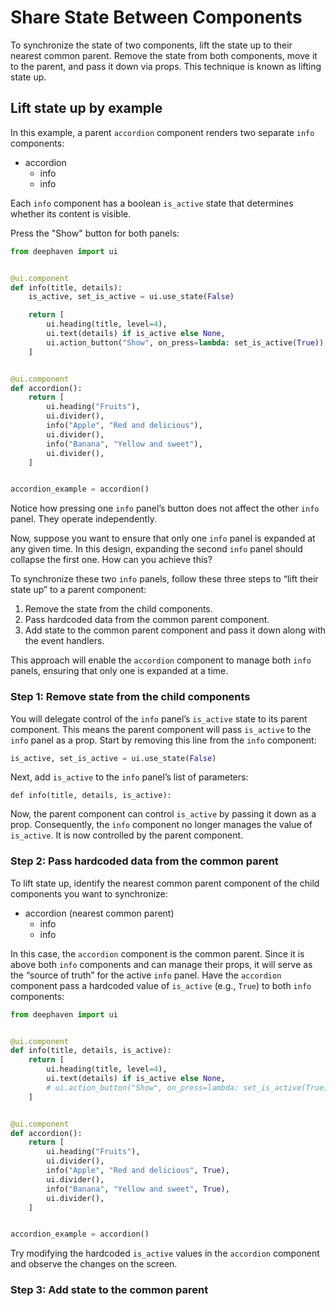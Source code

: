 # Share State Between Components

To synchronize the state of two components, lift the state up to their nearest common parent. Remove the state from both components, move it to the parent, and pass it down via props. This technique is known as lifting state up.

## Lift state up by example

In this example, a parent `accordion` component renders two separate `info` components:

- accordion
  - info
  - info

Each `info` component has a boolean `is_active` state that determines whether its content is visible.

Press the "Show" button for both panels:

```python
from deephaven import ui


@ui.component
def info(title, details):
    is_active, set_is_active = ui.use_state(False)

    return [
        ui.heading(title, level=4),
        ui.text(details) if is_active else None,
        ui.action_button("Show", on_press=lambda: set_is_active(True)),
    ]


@ui.component
def accordion():
    return [
        ui.heading("Fruits"),
        ui.divider(),
        info("Apple", "Red and delicious"),
        ui.divider(),
        info("Banana", "Yellow and sweet"),
        ui.divider(),
    ]


accordion_example = accordion()
```

Notice how pressing one `info` panel’s button does not affect the other `info` panel. They operate independently.

Now, suppose you want to ensure that only one `info` panel is expanded at any given time. In this design, expanding the second `info` panel should collapse the first one. How can you achieve this?

To synchronize these two `info` panels, follow these three steps to “lift their state up” to a parent component:

1. Remove the state from the child components.
2. Pass hardcoded data from the common parent component.
3. Add state to the common parent component and pass it down along with the event handlers.

This approach will enable the `accordion` component to manage both `info` panels, ensuring that only one is expanded at a time.

### Step 1: Remove state from the child components

You will delegate control of the `info` panel’s `is_active` state to its parent component. This means the parent component will pass `is_active` to the `info` panel as a prop. Start by removing this line from the `info` component:

```python
is_active, set_is_active = ui.use_state(False)
```

Next, add `is_active` to the `info` panel’s list of parameters:

```
def info(title, details, is_active):
```

Now, the parent component can control `is_active` by passing it down as a prop. Consequently, the `info` component no longer manages the value of `is_active`. It is now controlled by the parent component.

### Step 2: Pass hardcoded data from the common parent

To lift state up, identify the nearest common parent component of the child components you want to synchronize:

- accordion (nearest common parent)
  - info
  - info

In this case, the `accordion` component is the common parent. Since it is above both `info` components and can manage their props, it will serve as the “source of truth” for the active `info` panel. Have the `accordion` component pass a hardcoded value of `is_active` (e.g., `True`) to both `info` components:

```python
from deephaven import ui


@ui.component
def info(title, details, is_active):
    return [
        ui.heading(title, level=4),
        ui.text(details) if is_active else None,
        # ui.action_button("Show", on_press=lambda: set_is_active(True)),
    ]


@ui.component
def accordion():
    return [
        ui.heading("Fruits"),
        ui.divider(),
        info("Apple", "Red and delicious", True),
        ui.divider(),
        info("Banana", "Yellow and sweet", True),
        ui.divider(),
    ]


accordion_example = accordion()
```

Try modifying the hardcoded `is_active` values in the `accordion` component and observe the changes on the screen.

### Step 3: Add state to the common parent
